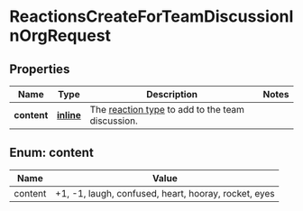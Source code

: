 
# ReactionsCreateForTeamDiscussionInOrgRequest

## Properties
Name | Type | Description | Notes
------------ | ------------- | ------------- | -------------
**content** | [**inline**](#Content) | The [reaction type](https://docs.github.com/rest/reactions/reactions#about-reactions) to add to the team discussion. | 


<a id="Content"></a>
## Enum: content
Name | Value
---- | -----
content | +1, -1, laugh, confused, heart, hooray, rocket, eyes



